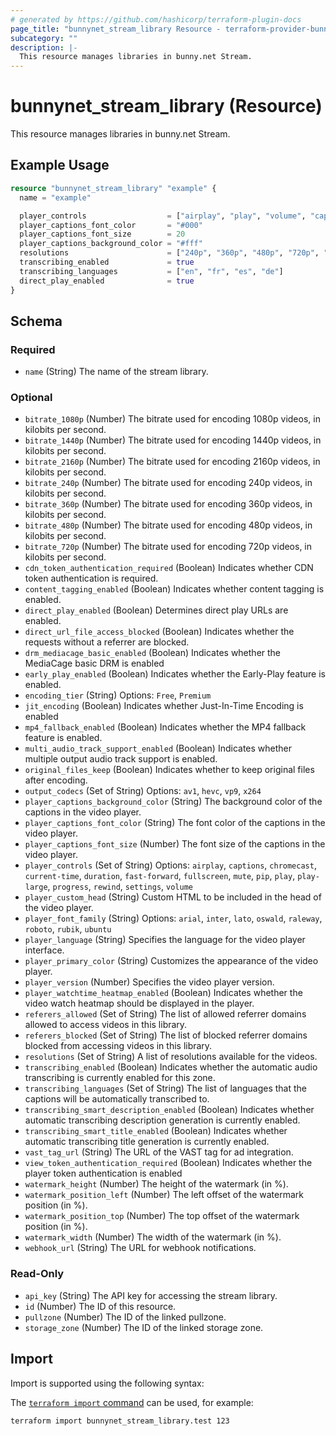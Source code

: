 ```yaml
---
# generated by https://github.com/hashicorp/terraform-plugin-docs
page_title: "bunnynet_stream_library Resource - terraform-provider-bunnynet"
subcategory: ""
description: |-
  This resource manages libraries in bunny.net Stream.
---
```


# bunnynet_stream_library (Resource)

This resource manages libraries in bunny.net Stream.

## Example Usage

```terraform
resource "bunnynet_stream_library" "example" {
  name = "example"

  player_controls                  = ["airplay", "play", "volume", "captions", "current-time", "fullscreen", "mute", "pip", "play-large", "progress", "settings"]
  player_captions_font_color       = "#000"
  player_captions_font_size        = 20
  player_captions_background_color = "#fff"
  resolutions                      = ["240p", "360p", "480p", "720p", "1080p"]
  transcribing_enabled             = true
  transcribing_languages           = ["en", "fr", "es", "de"]
  direct_play_enabled              = true
}
```

<!-- schema generated by tfplugindocs -->
## Schema

### Required

- `name` (String) The name of the stream library.

### Optional

- `bitrate_1080p` (Number) The bitrate used for encoding 1080p videos, in kilobits per second.
- `bitrate_1440p` (Number) The bitrate used for encoding 1440p videos, in kilobits per second.
- `bitrate_2160p` (Number) The bitrate used for encoding 2160p videos, in kilobits per second.
- `bitrate_240p` (Number) The bitrate used for encoding 240p videos, in kilobits per second.
- `bitrate_360p` (Number) The bitrate used for encoding 360p videos, in kilobits per second.
- `bitrate_480p` (Number) The bitrate used for encoding 480p videos, in kilobits per second.
- `bitrate_720p` (Number) The bitrate used for encoding 720p videos, in kilobits per second.
- `cdn_token_authentication_required` (Boolean) Indicates whether CDN token authentication is required.
- `content_tagging_enabled` (Boolean) Indicates whether content tagging is enabled.
- `direct_play_enabled` (Boolean) Determines direct play URLs are enabled.
- `direct_url_file_access_blocked` (Boolean) Indicates whether the requests without a referrer are blocked.
- `drm_mediacage_basic_enabled` (Boolean) Indicates whether the MediaCage basic DRM is enabled
- `early_play_enabled` (Boolean) Indicates whether the Early-Play feature is enabled.
- `encoding_tier` (String) Options: `Free`, `Premium`
- `jit_encoding` (Boolean) Indicates whether Just-In-Time Encoding is enabled
- `mp4_fallback_enabled` (Boolean) Indicates whether the MP4 fallback feature is enabled.
- `multi_audio_track_support_enabled` (Boolean) Indicates whether multiple output audio track support is enabled.
- `original_files_keep` (Boolean) Indicates whether to keep original files after encoding.
- `output_codecs` (Set of String) Options: `av1`, `hevc`, `vp9`, `x264`
- `player_captions_background_color` (String) The background color of the captions in the video player.
- `player_captions_font_color` (String) The font color of the captions in the video player.
- `player_captions_font_size` (Number) The font size of the captions in the video player.
- `player_controls` (Set of String) Options: `airplay`, `captions`, `chromecast`, `current-time`, `duration`, `fast-forward`, `fullscreen`, `mute`, `pip`, `play`, `play-large`, `progress`, `rewind`, `settings`, `volume`
- `player_custom_head` (String) Custom HTML to be included in the head of the video player.
- `player_font_family` (String) Options: `arial`, `inter`, `lato`, `oswald`, `raleway`, `roboto`, `rubik`, `ubuntu`
- `player_language` (String) Specifies the language for the video player interface.
- `player_primary_color` (String) Customizes the appearance of the video player.
- `player_version` (Number) Specifies the video player version.
- `player_watchtime_heatmap_enabled` (Boolean) Indicates whether the video watch heatmap should be displayed in the player.
- `referers_allowed` (Set of String) The list of allowed referrer domains allowed to access videos in this library.
- `referers_blocked` (Set of String) The list of blocked referrer domains blocked from accessing videos in this library.
- `resolutions` (Set of String) A list of resolutions available for the videos.
- `transcribing_enabled` (Boolean) Indicates whether the automatic audio transcribing is currently enabled for this zone.
- `transcribing_languages` (Set of String) The list of languages that the captions will be automatically transcribed to.
- `transcribing_smart_description_enabled` (Boolean) Indicates whether automatic transcribing description generation is currently enabled.
- `transcribing_smart_title_enabled` (Boolean) Indicates whether automatic transcribing title generation is currently enabled.
- `vast_tag_url` (String) The URL of the VAST tag for ad integration.
- `view_token_authentication_required` (Boolean) Indicates whether the player token authentication is enabled
- `watermark_height` (Number) The height of the watermark (in %).
- `watermark_position_left` (Number) The left offset of the watermark position (in %).
- `watermark_position_top` (Number) The top offset of the watermark position (in %).
- `watermark_width` (Number) The width of the watermark (in %).
- `webhook_url` (String) The URL for webhook notifications.

### Read-Only

- `api_key` (String) The API key for accessing the stream library.
- `id` (Number) The ID of this resource.
- `pullzone` (Number) The ID of the linked pullzone.
- `storage_zone` (Number) The ID of the linked storage zone.

## Import

Import is supported using the following syntax:

The [`terraform import` command](https://developer.hashicorp.com/terraform/cli/commands/import) can be used, for example:

```shell
terraform import bunnynet_stream_library.test 123
```
